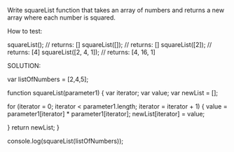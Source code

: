 Write squareList function that takes an array of numbers and returns a new array where each number is squared.

How to test:

squareList(); // returns: []
squareList([]); // returns: []
squareList([2]); // returns: [4]
squareList([2, 4, 1]); // returns: [4, 16, 1]


SOLUTION:

var listOfNumbers = [2,4,5];

function squareList(parameter1) {
  var iterator;
  var value;
  var newList = [];
  
  for (iterator = 0; iterator < parameter1.length; iterator = iterator + 1) {
     value = parameter1[iterator] * parameter1[iterator];
      newList[iterator] = value;
    
  }
  return newList;
}

console.log(squareList(listOfNumbers));
